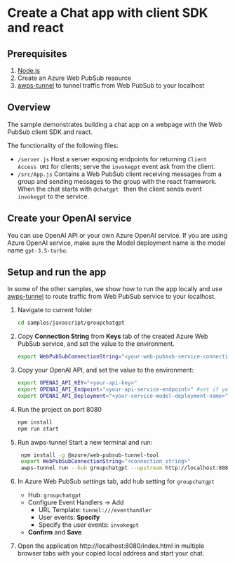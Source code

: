 # Create a Chat app with client SDK and react

## Prerequisites

1. [Node.js](https://nodejs.org)
2. Create an Azure Web PubSub resource
3. [awps-tunnel](https://learn.microsoft.com/azure/azure-web-pubsub/howto-web-pubsub-tunnel-tool) to tunnel traffic from Web PubSub to your localhost

## Overview
The sample demonstrates building a chat app on a webpage with the Web PubSub client SDK and react.

The functionality of the following files:

* `/server.js` Host a server exposing endpoints for returning `Client Access URI` for clients; serve the `invokegpt` event ask from the client.
* `/src/App.js` Contains a Web PubSub client receiving messages from a group and sending messages to the group with the react framework. When the chat starts with `@chatgpt ` then the client sends event `invokegpt` to the service.

## Create your OpenAI service
You can use OpenAI API or your own Azure OpenAI service. If you are using Azure OpenAI service, make sure the Model deployment name is the model name `gpt-3.5-turbo`.

## Setup and run the app
In some of the other samples, we show how to run the app locally and use [awps-tunnel](https://learn.microsoft.com/azure/azure-web-pubsub/howto-web-pubsub-tunnel-tool) to route traffic from Web PubSub service to your localhost.

1. Navigate to current folder
    ```bash
    cd samples/javascript/groupchatgpt
    ```
2. Copy **Connection String** from **Keys** tab of the created Azure Web PubSub service, and set the value to the environment.
    ```bash
    export WebPubSubConnectionString="<your-web-pubsub-service-connection-string>"
    ```
3. Copy your OpenAI API, and set the value to the environment:
    ```bash
    export OPENAI_API_KEY="<your-api-key>"
    export OPENAI_API_Endpoint="<your-api-service-endpoint>" #set if you are using Azure OpenAI
    export OPENAI_API_Deployment="<your-service-model-deployment-name>" #set if you are using Azure OpenAI
    ```
4. Run the project on port 8080
    ```bash
    npm install
    npm run start
    ```
5. Run awps-tunnel
   Start a new terminal and run:
   ```bash
    npm install -g @azure/web-pubsub-tunnel-tool
    export WebPubSubConnectionString="<connection_string>"
    awps-tunnel run --hub groupchatgpt --upstream http://localhost:8080
   ```
   
6. In Azure Web PubSub *settings* tab, add hub setting for `groupchatgpt`
    * Hub: `groupchatgpt`
    * Configure Event Handlers -> Add
        * URL Template:  `tunnel:///eventhandler`
        * User events: **Specify**
        * Specify the user events: `invokegpt`
    * **Confirm** and **Save**
7. Open the application http://localhost:8080/index.html in multiple browser tabs with your copied local address and start your chat.

